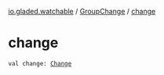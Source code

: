 [io.gladed.watchable](../index.md) / [GroupChange](index.md) / [change](./change.md)

# change

`val change: `[`Change`](../-change/index.md)
